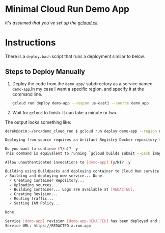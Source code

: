 # Minimal Cloud Run Demo App

_It's assumed that you've set up the [gcloud cli](https://cloud.google.com/sdk/gcloud)._

# Instructions

There is a `deploy.bash` script that runs a deployment similar to below.

## Steps to Deploy Manually

1. Deploy the code from the `demo_app/` subdirectory as a service named `demo-app`.In my case I want a specific 
   region, and specify it at the command line.

   ```bash
   gcloud run deploy demo-app --region us-east1 --source demo_app
   ```

2. Wait for `gcloud` to finish. It can take a minute or two.

The output looks something like:

```bash
derek@prim:~/src/demo_cloud_run $ gcloud run deploy demo-app --region us-east1 --source demo_app

Deploying from source requires an Artifact Registry Docker repository to store built containers. A repository named [cloud-run-source-deploy] in region [us-east1] will be created.

Do you want to continue (Y/n)?  y
This command is equivalent to running `gcloud builds submit --pack image=[IMAGE] demo_app` and `gcloud run deploy demo-app --image [IMAGE]`

Allow unauthenticated invocations to [demo-app] (y/N)?  y

Building using Buildpacks and deploying container to Cloud Run service [demo-app] in project [REDACTED] region [us-east1]
✓ Building and deploying new service... Done.
  ✓ Creating Container Repository...
  ✓ Uploading sources...                                         
  ✓ Building Container... Logs are available at [REDACTED].
  ✓ Creating Revision...
  ✓ Routing traffic...
  ✓ Setting IAM Policy...                              

Done.

Service [demo-app] revision [demo-app-REDACTED] has been deployed and is serving 100 percent of traffic.
Service URL: https://REDACTED.a.run.app
```

